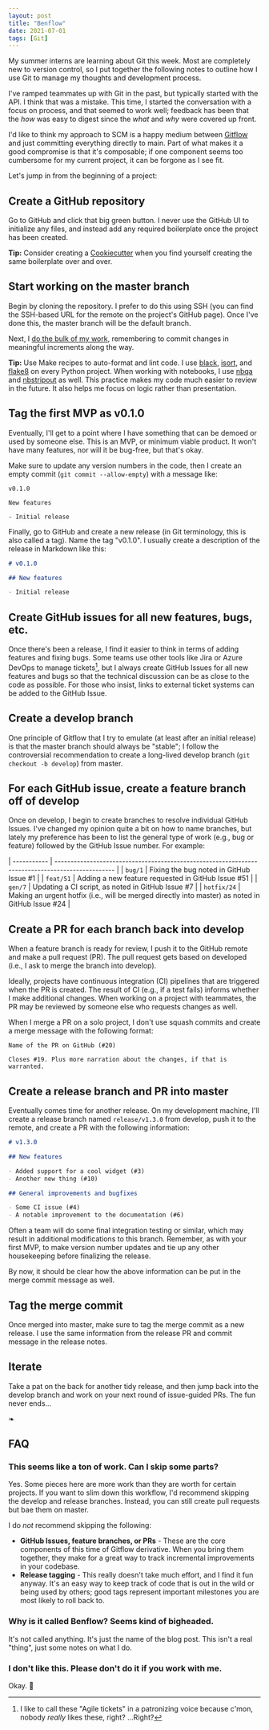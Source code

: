```yaml
---
layout: post
title: "Benflow"
date: 2021-07-01
tags: [Git]
---
```


My summer interns are learning about Git this week. Most are completely new to
version control, so I put together the following notes to outline how I use Git
to manage my thoughts and development process.

I've ramped teammates up with Git in the past, but typically started with the
API. I think that was a mistake. This time, I started the conversation with
a focus on process, and that seemed to work well; feedback has been that the
_how_ was easy to digest since the _what_ and _why_ were covered up front.

I'd like to think my approach to SCM is a happy medium between
[Gitflow](https://www.atlassian.com/git/tutorials/comparing-workflows/gitflow-workflow)
and just committing everything directly to main. Part of what makes it a good
compromise is that it's composable; if one component seems too cumbersome for
my current project, it can be forgone as I see fit.

Let's jump in from the beginning of a project:

## Create a GitHub repository

Go to GitHub and click that big green button. I never use the GitHub UI to
initialize any files, and instead add any required boilerplate once the project
has been created.

<p class="note">
  <b>Tip:</b> Consider creating a <a
  href="https://github.com/cookiecutter/cookiecutter">Cookiecutter</a> when you
  find yourself creating the same boilerplate over and over.
</p>

## Start working on the master branch

Begin by cloning the repository. I prefer to do this using SSH (you can find
the SSH-based URL for the remote on the project's GitHub page).  Once I've
done this, the master branch will be the default branch.

Next, I [do the bulk of my
work](https://stat545.com/img/how-to-draw-an-own-imgur.jpg), remembering to
commit changes in meaningful increments along the way.

<p class="note">
  <b>Tip:</b> Use Make recipes to auto-format and lint code. I use <a
  href="https://github.com/psf/black">black</a>, <a
  href="https://github.com/PyCQA/isort">isort</a>, and <a
  href="https://github.com/PyCQA/flake8">flake8</a> on every Python project.
  When working with notebooks, I use <a
  href="https://github.com/nbQA-dev/nbQA">nbqa</a> and <a
  href="https://github.com/kynan/nbstripout">nbstripout</a> as well. This
  practice makes my code much easier to review in the future. It also helps me
  focus on logic rather than presentation.
</p>

## Tag the first MVP as v0.1.0

Eventually, I'll get to a point where I have something that can be demoed or
used by someone else. This is an MVP, or minimum viable product. It won't
have many features, nor will it be bug-free, but that's okay.

Make sure to update any version numbers in the code, then I create an empty
commit (`git commit --allow-empty`) with a message like:

```text
v0.1.0

New features

- Initial release
```

Finally, go to GitHub and create a new release (in Git terminology, this is
also called a tag). Name the tag "v0.1.0". I usually create a description of
the release in Markdown like this:

```markdown
# v0.1.0

## New features

- Initial release
```

## Create GitHub issues for all new features, bugs, etc.

Once there's been a release, I find it easier to think in terms of adding
features and fixing bugs. Some teams use other tools like Jira or Azure DevOps
to manage tickets[^1], but I always create GitHub Issues for all new features
and bugs so that the technical discussion can be as close to the code as
possible. For those who insist, links to external ticket systems can be added
to the GitHub Issue.

[^1]: I like to call these "Agile tickets" in a patronizing voice because
      c'mon, nobody _really_ likes these, right? ...Right?

## Create a develop branch

One principle of Gitflow that I try to emulate (at least after an initial
release) is that the master branch should always be "stable"; I follow the
controversial recommendation to create a long-lived develop branch (`git
checkout -b develop`) from master.

## For each GitHub issue, create a feature branch off of develop

Once on develop, I begin to create branches to resolve individual GitHub
Issues. I've changed my opinion quite a bit on how to name branches, but lately
my preference has been to list the general type of work (e.g., bug or feature)
followed by the GitHub Issue number. For example:

<!-- markdownlint-disable MD013 -->
| ----------- | ------------------------------------------------------------------------------------------------ |
| `bug/1`     | Fixing the bug noted in GitHub Issue #1                                                          |
| `feat/51`   | Adding a new feature requested in GitHub Issue #51                                               |
| `gen/7`     | Updating a CI script, as noted in GitHub Issue #7                                                |
| `hotfix/24` | Making an urgent hotfix (i.e., will be merged directly into master) as noted in GitHub Issue #24 |
<!-- markdownlint-enable -->

## Create a PR for each branch back into develop

When a feature branch is ready for review, I push it to the GitHub remote and
make a pull request (PR). The pull request gets based on developed (i.e., I ask
to merge the branch into develop).

Ideally, projects have continuous integration (CI) pipelines that are triggered
when the PR is created. The result of CI (e.g., if a test fails) informs
whether I make additional changes. When working on a project with teammates,
the PR may be reviewed by someone else who requests changes as well.

When I merge a PR on a solo project, I don't use squash commits and create
a merge message with the following format:

```text
Name of the PR on GitHub (#20)

Closes #19. Plus more narration about the changes, if that is warranted.
```

## Create a release branch and PR into master

Eventually comes time for another release. On my development machine, I'll
create a release branch named `release/v1.3.0` from develop, push it to the
remote, and create a PR with the following information:

```markdown
# v1.3.0

## New features

- Added support for a cool widget (#3)
- Another new thing (#10)

## General improvements and bugfixes

- Some CI issue (#4)
- A notable improvement to the documentation (#6)
```

Often a team will do some final integration testing or similar, which may
result in additional modifications to this branch. Remember, as with your first
MVP, to make version number updates and tie up any other housekeeping before
finalizing the release.

By now, it should be clear how the above information can be put in the merge
commit message as well.

## Tag the merge commit

Once merged into master, make sure to tag the merge commit as a new release.
I use the same information from the release PR and commit message in the
release notes.

## Iterate

Take a pat on the back for another tidy release, and then jump back into the
develop branch and work on your next round of issue-guided PRs. The fun never
ends...

&#x2767;

## FAQ

### This seems like a ton of work. Can I skip some parts?

Yes. Some pieces here are more work than they are worth for certain projects.
If you want to slim down this workflow, I'd recommend skipping the develop and
release branches. Instead, you can still create pull requests but bae them on
master.

I do _not_ recommend skipping the following:

- __GitHub Issues, feature branches, or PRs__ - These are the core components
  of this time of Gitflow derivative. When you bring them together, they make
  for a great way to track incremental improvements in your codebase.
- __Release tagging__ - This really doesn't take much effort, and I find it fun
  anyway. It's an easy way to keep track of code that is out in the wild or
  being used by others; good tags represent important milestones you are most
  likely to roll back to.

### Why is it called Benflow? Seems kind of bigheaded.

It's not called anything. It's just the name of the blog post. This isn't
a real "thing", just some notes on what I do.

### I don't like this. Please don't do it if you work with me.

Okay. 🥲
